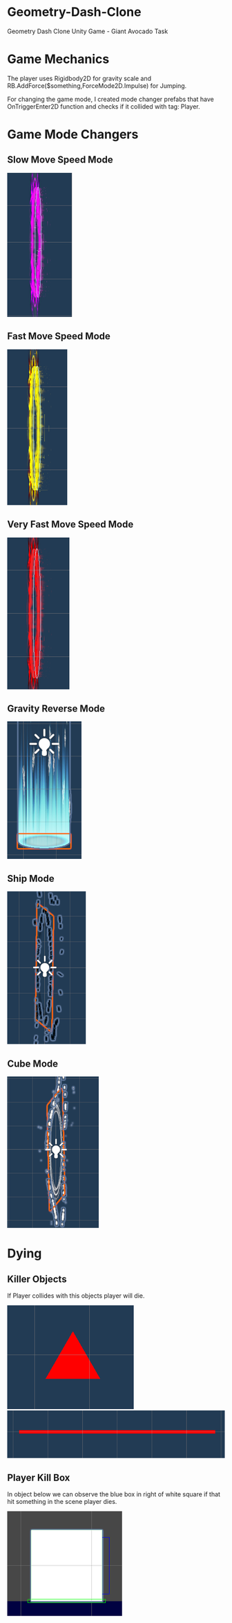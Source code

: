 # Geometry-Dash-Clone
Geometry Dash Clone Unity Game - Giant Avocado Task

# Game Mechanics

The player uses Rigidbody2D for gravity scale and RB.AddForce($something,ForceMode2D.Impulse) for Jumping.

For changing the game mode, I created mode changer prefabs that have OnTriggerEnter2D function and checks if it collided with tag: Player.

# Game Mode Changers

## Slow Move Speed Mode
![alt text](https://github.com/akincemtutal9/Geometry-Dash-Clone/blob/main/Assets/ReadmeFiles!/SlowMoveSpeedTrigger.png)

## Fast Move Speed Mode
![alt text](https://github.com/akincemtutal9/Geometry-Dash-Clone/blob/main/Assets/ReadmeFiles!/FastMoveSpeedTrigger.png)

## Very Fast Move Speed Mode
![alt text](https://github.com/akincemtutal9/Geometry-Dash-Clone/blob/main/Assets/ReadmeFiles!/VeryFastMoveSpeedTrigger.png)

## Gravity Reverse Mode
![alt text](https://github.com/akincemtutal9/Geometry-Dash-Clone/blob/main/Assets/ReadmeFiles!/GravityReverseTrigger.png)

## Ship Mode
![alt text](https://github.com/akincemtutal9/Geometry-Dash-Clone/blob/main/Assets/ReadmeFiles!/GameModeShipTrigger.png)

## Cube Mode
![alt text](https://github.com/akincemtutal9/Geometry-Dash-Clone/blob/main/Assets/ReadmeFiles!/GameModeCubeTrigger.png)

# Dying

## Killer Objects
If Player collides with this objects player will die.

![alt text](https://github.com/akincemtutal9/Geometry-Dash-Clone/blob/main/Assets/ReadmeFiles!/KillTriangle.png)
![alt text](https://github.com/akincemtutal9/Geometry-Dash-Clone/blob/main/Assets/ReadmeFiles!/KillZone.png)

## Player Kill Box
In object below we can observe the blue box in right of white square if that hit something in the scene player dies.

![alt text](https://github.com/akincemtutal9/Geometry-Dash-Clone/blob/main/Assets/ReadmeFiles!/Player.png)



 
